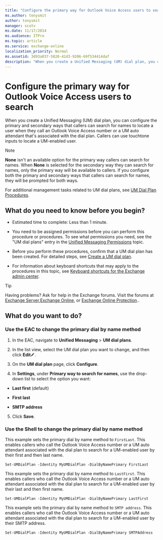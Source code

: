 ```yaml
---
title: "Configure the primary way for Outlook Voice Access users to search"
ms.author: tonysmit
author: tonysmit
manager: scotv
ms.date: 11/17/2014
ms.audience: ITPro
ms.topic: article
ms.service: exchange-online
localization_priority: Normal
ms.assetid: 3d93a037-5820-41d3-9206-69f534414daf
description: "When you create a Unified Messaging (UM) dial plan, you can configure the primary and secondary ways that callers can search for names to locate a user when they call an Outlook Voice Access number or a UM auto attendant that's associated with the dial plan. Callers can use touchtone inputs to locate a UM-enabled user."
---
```


# Configure the primary way for Outlook Voice Access users to search

When you create a Unified Messaging (UM) dial plan, you can configure the primary and secondary ways that callers can search for names to locate a user when they call an Outlook Voice Access number or a UM auto attendant that's associated with the dial plan. Callers can use touchtone inputs to locate a UM-enabled user.
  
> [!NOTE]
> **None** isn't an available option for the primary way callers can search for names. When **None** is selected for the secondary way they can search for names, only the primary way will be available to callers. If you configure both the primary and secondary ways that callers can search for names, they will be prompted for both ways. 
  
For additional management tasks related to UM dial plans, see [UM Dial Plan Procedures](https://technet.microsoft.com/library/1bda77c8-c4e2-4ae0-a001-76ae029bf843.aspx).
  
## What do you need to know before you begin?

- Estimated time to complete: Less than 1 minute.
    
- You need to be assigned permissions before you can perform this procedure or procedures. To see what permissions you need, see the "UM dial plans" entry in the [Unified Messaging Permissions](https://technet.microsoft.com/library/d326c3bc-8f33-434a-bf02-a83cc26a5498.aspx) topic. 
    
- Before you perform these procedures, confirm that a UM dial plan has been created. For detailed steps, see [Create a UM dial plan](../../voice-mail-unified-messaging/connect-voice-mail-system/create-um-dial-plan.md).
    
- For information about keyboard shortcuts that may apply to the procedures in this topic, see [Keyboard shortcuts for the Exchange admin center](../../accessibility/keyboard-shortcuts-in-admin-center.md).
    
> [!TIP]
> Having problems? Ask for help in the Exchange forums. Visit the forums at [Exchange Server](https://go.microsoft.com/fwlink/p/?linkId=60612),[Exchange Online](https://go.microsoft.com/fwlink/p/?linkId=267542), or [Exchange Online Protection](https://go.microsoft.com/fwlink/p/?linkId=285351).. 
  
## What do you want to do?

### Use the EAC to change the primary dial by name method

1. In the EAC, navigate to **Unified Messaging** \> **UM dial plans**.
    
2. In the list view, select the UM dial plan you want to change, and then click **Edit**![Edit icon](../../media/ITPro_EAC_EditIcon.gif).
    
3. On the **UM dial plan** page, click **Configure**. 
    
4. In **Settings**, under **Primary way to search for names**, use the drop-down list to select the option you want:
    
  - **Last first** (default) 
    
  - **First last**
    
  - **SMTP address**
    
5. Click **Save**.
    
### Use the Shell to change the primary dial by name method

This example sets the primary dial by name method to  `FirstLast`. This enables callers who call the Outlook Voice Access number or a UM auto attendant associated with the dial plan to search for a UM-enabled user by their first and then last name.
  
```
Set-UMDialPlan -Identity MyUMDialPlan -DialByNamePrimary FirstLast
```

This example sets the primary dial by name method to  `LastFirst`. This enables callers who call the Outlook Voice Access number or a UM auto attendant associated with the dial plan to search for a UM-enabled user by their last and then first name.
  
```
Set-UMDialPlan -Identity MyUMDialPlan -DialByNamePrimary LastFirst 
```

This example sets the primary dial by name method to  `SMTP address`. This enables callers who call the Outlook Voice Access number or a UM auto attendant associated with the dial plan to search for a UM-enabled user by their SMTP address.
  
```
Set-UMDialPlan -Identity MyUMDialPlan -DialByNamePrimary SMTPAddress 
```


